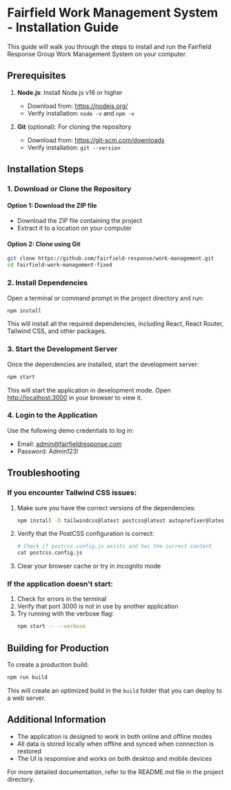 # Fairfield Work Management System - Installation Guide

This guide will walk you through the steps to install and run the Fairfield Response Group Work Management System on your computer.

## Prerequisites

1. **Node.js**: Install Node.js v16 or higher
   - Download from: https://nodejs.org/
   - Verify installation: `node -v` and `npm -v`

2. **Git** (optional): For cloning the repository
   - Download from: https://git-scm.com/downloads
   - Verify installation: `git --version`

## Installation Steps

### 1. Download or Clone the Repository

#### Option 1: Download the ZIP file
- Download the ZIP file containing the project
- Extract it to a location on your computer

#### Option 2: Clone using Git
```bash
git clone https://github.com/fairfield-response/work-management.git
cd fairfield-work-management-fixed
```

### 2. Install Dependencies

Open a terminal or command prompt in the project directory and run:

```bash
npm install
```

This will install all the required dependencies, including React, React Router, Tailwind CSS, and other packages.

### 3. Start the Development Server

Once the dependencies are installed, start the development server:

```bash
npm start
```

This will start the application in development mode. Open [http://localhost:3000](http://localhost:3000) in your browser to view it.

### 4. Login to the Application

Use the following demo credentials to log in:
- Email: admin@fairfieldresponse.com
- Password: Admin123!

## Troubleshooting

### If you encounter Tailwind CSS issues:

1. Make sure you have the correct versions of the dependencies:
   ```bash
   npm install -D tailwindcss@latest postcss@latest autoprefixer@latest
   ```

2. Verify that the PostCSS configuration is correct:
   ```bash
   # Check if postcss.config.js exists and has the correct content
   cat postcss.config.js
   ```

3. Clear your browser cache or try in incognito mode

### If the application doesn't start:

1. Check for errors in the terminal
2. Verify that port 3000 is not in use by another application
3. Try running with the verbose flag:
   ```bash
   npm start -- --verbose
   ```

## Building for Production

To create a production build:

```bash
npm run build
```

This will create an optimized build in the `build` folder that you can deploy to a web server.

## Additional Information

- The application is designed to work in both online and offline modes
- All data is stored locally when offline and synced when connection is restored
- The UI is responsive and works on both desktop and mobile devices

For more detailed documentation, refer to the README.md file in the project directory.
